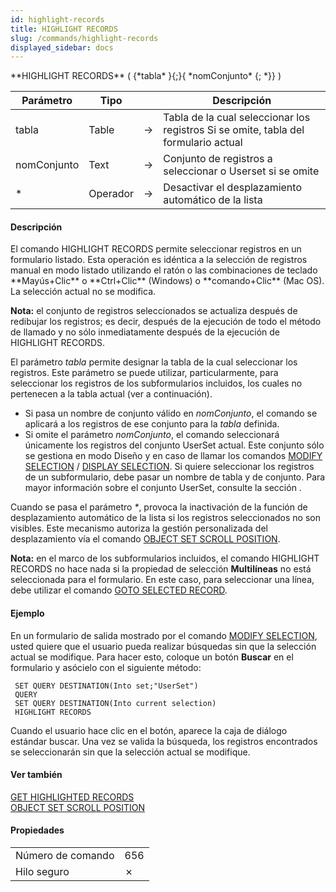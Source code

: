 ```yaml
---
id: highlight-records
title: HIGHLIGHT RECORDS
slug: /commands/highlight-records
displayed_sidebar: docs
---
```


<!--REF #_command_.HIGHLIGHT RECORDS.Syntax-->**HIGHLIGHT RECORDS** ( {*tabla* }{;}{ *nomConjunto* {; *}} )<!-- END REF-->
<!--REF #_command_.HIGHLIGHT RECORDS.Params-->
| Parámetro | Tipo |  | Descripción |
| --- | --- | --- | --- |
| tabla | Table | &#8594;  | Tabla de la cual seleccionar los registros Si se omite, tabla del formulario actual |
| nomConjunto | Text | &#8594;  | Conjunto de registros a seleccionar o Userset si se omite |
| * | Operador | &#8594;  | Desactivar el desplazamiento automático de la lista |

<!-- END REF-->

#### Descripción 

<!--REF #_command_.HIGHLIGHT RECORDS.Summary-->El comando HIGHLIGHT RECORDS permite seleccionar registros en un formulario listado.<!-- END REF--> Esta operación es idéntica a la selección de registros manual en modo listado utilizando el ratón o las combinaciones de teclado **Mayús+Clic** o **Ctrl+Clic** (Windows) o **comando+Clic** (Mac OS). La selección actual no se modifica. 

**Nota:** el conjunto de registros seleccionados se actualiza después de redibujar los registros; es decir, después de la ejecución de todo el método de llamado y no sólo inmediatamente después de la ejecución de HIGHLIGHT RECORDS.

El parámetro *tabla* permite designar la tabla de la cual seleccionar los registros. Este parámetro se puede utilizar, particularmente, para seleccionar los registros de los subformularios incluidos, los cuales no pertenecen a la tabla actual (ver a continuación). 

* Si pasa un nombre de conjunto válido en *nomConjunto*, el comando se aplicará a los registros de ese conjunto para la *tabla* definida.
* Si omite el parámetro *nomConjunto*, el comando seleccionará únicamente los registros del conjunto UserSet actual. Este conjunto sólo se gestiona en modo Diseño y en caso de llamar los comandos [MODIFY SELECTION](modify-selection.md "MODIFY SELECTION") / [DISPLAY SELECTION](display-selection.md "DISPLAY SELECTION"). Si quiere seleccionar los registros de un subformulario, debe pasar un nombre de tabla y de conjunto. Para mayor información sobre el conjunto UserSet, consulte la sección .

Cuando se pasa el parámetro *\**, provoca la inactivación de la función de desplazamiento automático de la lista si los registros seleccionados no son visibles. Este mecanismo autoriza la gestión personalizada del desplazamiento vía el comando [OBJECT SET SCROLL POSITION](object-set-scroll-position.md "OBJECT SET SCROLL POSITION"). 

**Nota:** en el marco de los subformularios incluidos, el comando HIGHLIGHT RECORDS no hace nada si la propiedad de selección **Multilíneas** no está seleccionada para el formulario. En este caso, para seleccionar una línea, debe utilizar el comando [GOTO SELECTED RECORD](goto-selected-record.md "GOTO SELECTED RECORD"). 

#### Ejemplo 

En un formulario de salida mostrado por el comando [MODIFY SELECTION](modify-selection.md "MODIFY SELECTION"), usted quiere que el usuario pueda realizar búsquedas sin que la selección actual se modifique. Para hacer esto, coloque un botón **Buscar** en el formulario y asócielo con el siguiente método: 

```4d
 SET QUERY DESTINATION(Into set;"UserSet")
 QUERY
 SET QUERY DESTINATION(Into current selection)
 HIGHLIGHT RECORDS
```

Cuando el usuario hace clic en el botón, aparece la caja de diálogo estándar buscar. Una vez se valida la búsqueda, los registros encontrados se seleccionarán sin que la selección actual se modifique. 

#### Ver también 

[GET HIGHLIGHTED RECORDS](get-highlighted-records.md)  
[OBJECT SET SCROLL POSITION ](object-set-scroll-position.md)  

#### Propiedades

|  |  |
| --- | --- |
| Número de comando | 656 |
| Hilo seguro | &cross; |


